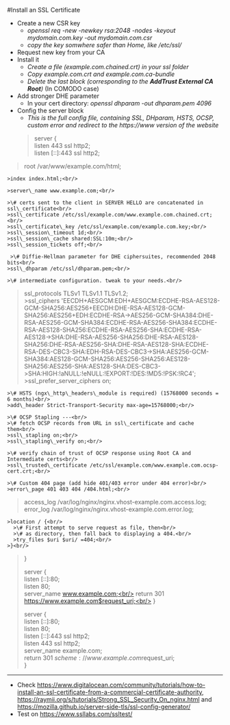 #Install an SSL Certificate

- Create a new CSR key
    - *openssl req -new -newkey rsa:2048 -nodes -keyout mydomain.com.key -out mydomain.com.csr*
    - *copy the key somwhere safer than Home, like /etc/ssl/*
- Request new key from your CA
- Install it
    - *Create a file (example.com.chained.crt) in your ssl folder*
    - *Copy example.com.crt and example.com.ca-bundle*
    - *Delete the last block (corresponding to the **AddTrust External CA Root**)* (In COMODO case)
- Add stronger DHE parameter
    - In your cert directory: *openssl dhparam -out dhparam.pem 4096*
- Config the server block
    - *This is the full config file, containing SSL, DHparam, HSTS, OCSP, custom error and redirect to the https://www version of the website*
     >server {<br/>
    >listen 443 ssl http2;<br/>
    >listen [::]:443 ssl http2;<br/>
>
   >root /var/www/example.com/html;<br/>
>
    >index index.html;<br/>
   >
    >server\_name www.example.com;<br/>
>
    >\# certs sent to the client in SERVER HELLO are concatenated in ssl\_certificate<br/>
    >ssl\_certificate /etc/ssl/example.com/www.example.com.chained.crt;<br/>
    >ssl\_certificate\_key /etc/ssl/example.com/example.com.key;<br/>
    >ssl\_session\_timeout 1d;<br/>
    >ssl\_session\_cache shared:SSL:10m;<br/>
    >ssl\_session_tickets off;<br/>
>
     >\# Diffie-Hellman parameter for DHE ciphersuites, recommended 2048 bits<br/>
    >ssl\_dhparam /etc/ssl/dhparam.pem;<br/>
>
    >\# intermediate configuration. tweak to your needs.<br/>
   >ssl\_protocols TLSv1 TLSv1.1 TLSv1.2;<br/>
    >ssl\_ciphers 'EECDH+AESGCM:EDH+AESGCM:ECDHE-RSA-AES128-GCM-SHA256:AES256+EECDH:DHE-RSA-AES128-GCM-SHA256:AES256+EDH:ECDHE-RSA->AES256-GCM-SHA384:DHE-RSA-AES256-GCM-SHA384:ECDHE-RSA-AES256-SHA384:ECDHE-RSA-AES128-SHA256:ECDHE-RSA-AES256-SHA:ECDHE-RSA-AES128->SHA:DHE-RSA-AES256-SHA256:DHE-RSA-AES128-SHA256:DHE-RSA-AES256-SHA:DHE-RSA-AES128-SHA:ECDHE-RSA-DES-CBC3-SHA:EDH-RSA-DES-CBC3->SHA:AES256-GCM-SHA384:AES128-GCM-SHA256:AES256-SHA256:AES128-SHA256:AES256-SHA:AES128-SHA:DES-CBC3->SHA:HIGH:!aNULL:!eNULL:!EXPORT:!DES:!MD5:!PSK:!RC4';
    >ssl\_prefer\_server\_ciphers on;<br/>
>
    >\# HSTS (ngx\_http\_headers\_module is required) (15768000 seconds = 6 months)<br/>
    >add\_header Strict-Transport-Security max-age=15768000;<br/>
>
    >\# OCSP Stapling ---<br/>
    >\# fetch OCSP records from URL in ssl\_certificate and cache them<br/>
    >ssl\_stapling on;<br/>
    >ssl\_stapling\_verify on;<br/>
>
    >\# verify chain of trust of OCSP response using Root CA and Intermediate certs<br/>
    >ssl\_trusted\_certificate /etc/ssl/example.com/www.example.com.ocsp-cert.crt;<br/>
>
    >\# Custom 404 page (add hide 401/403 error under 404 error)<br/>
    >error\_page 401 403 404 /404.html;<br/>
>
   >access\_log /var/log/nginx/nginx.vhost-example.com.access.log;<br/>
   >error\_log /var/log/nginx/nginx.vhost-example.com.error.log;<br/>
>
    >location / {<br/>
      >\# First attempt to serve request as file, then<br/>
      >\# as directory, then fall back to displaying a 404.<br/>
      >try_files $uri $uri/ =404;<br/>
    >}<br/>
>}<br/>
>
>server {<br/>
  >listen [::]:80;<br/>
  >listen 80;<br/>
  >server\_name www.example.com;<br/>
  >return 301 https://www.example.com$request_uri;<br/>
>}
>
>server {<br/>
  >listen [::]:80;<br/>
  >listen 80;<br/>
  >listen [::]:443 ssl http2;<br/>
  >listen 443 ssl http2;<br/>
  >server\_name example.com;<br/>
  >return 301 $scheme://www.example.com$request_uri;<br/>
>}<br/>

-----------------------------
- Check <https://www.digitalocean.com/community/tutorials/how-to-install-an-ssl-certificate-from-a-commercial-certificate-authority>, <https://raymii.org/s/tutorials/Strong_SSL_Security_On_nginx.html> and <https://mozilla.github.io/server-side-tls/ssl-config-generator/>
- Test on <https://www.ssllabs.com/ssltest/>
